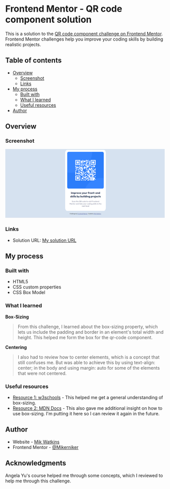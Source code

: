 # Frontend Mentor - QR code component solution

This is a solution to the [QR code component challenge on Frontend Mentor](https://www.frontendmentor.io/challenges/qr-code-component-iux_sIO_H). Frontend Mentor challenges help you improve your coding skills by building realistic projects. 

## Table of contents

- [Overview](#overview)
  - [Screenshot](#screenshot)
  - [Links](#links)
- [My process](#my-process)
  - [Built with](#built-with)
  - [What I learned](#what-i-learned)
  - [Useful resources](#useful-resources)
- [Author](#author)

## Overview

### Screenshot

![](./images/frontendqrcode.PNG)


### Links

- Solution URL: [My solution URL](https://github.com/Mikerniker/Frontend-Mentor-Challenges/tree/main/Challenge1%20QR%20Code%20Component)


## My process

### Built with

- HTML5 
- CSS custom properties
- CSS Box Model

### What I learned

**Box-Sizing**
> From this challenge, I learned about the box-sizing property, which lets us include the padding and border in an element's total width and height. This helped me form the box for the qr-code component.

**Centering**
> I also had to review how to center elements, which is a concept that still confuses me. But was able to achieve this by using text-align: center; in the body and using margin: auto for some of the elements that were not centered.


### Useful resources

- [Resource 1: w3schools](https://www.w3schools.com/css/css3_box-sizing.asp) - This helped me get a general understanding of box-sizing.
- [Resource 2: MDN Docs](https://developer.mozilla.org/en-US/docs/Web/CSS/box-sizing) - This also gave me additional insight on how to use box-sizing. I'm putting it here so I can review it again in the future.


## Author

- Website - [Mik Watkins](https://mikerniker.github.io/Project_Website/)
- Frontend Mentor - [@Mikerniker](https://www.frontendmentor.io/profile/Mikerniker)


## Acknowledgments

Angela Yu's course helped me through some concepts, which I reviewed to help me through this challenge. 

